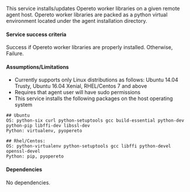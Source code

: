 This service installs/updates Opereto worker libraries on a given remote agent host. 
Opereto worker libraries are packed as a python virtual environment located under the agent installation directory. 

#### Service success criteria
Success if Opereto worker libraries are properly installed. Otherwise, Failure.

#### Assumptions/Limitations
* Currently supports only Linux distributions as follows: Ubuntu 14.04 Trusty, Ubuntu 16.04 Xenial, RHEL/Centos 7 and above
* Requires that agent user will have sudo permissions
* This service installs the following packages on the host operating system

```
## Ubuntu 
OS: python-six curl python-setuptools gcc build-essential python-dev python-pip libffi-dev libssl-dev
Python: virtualenv, pyopereto

## Rhel/Centos:
OS: python-virtualenv python-setuptools gcc libffi python-devel openssl-devel
Python: pip, pyopereto
```

#### Dependencies
No dependencies.